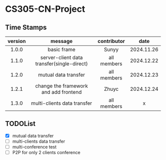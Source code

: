 # CS305-CN-Project

## Time Stamps

|version|message|contributor|date|
|:-:|:-:|:-:|:-:|
|1.0.0|basic frame|Sunyy|2024.11.26|
|1.1.0|server-client data transfer(single-direct)|all members|2024.12.22|
|1.2.0|mutual data transfer|all members|2024.12.23|
|1.2.1|change the framework and add frontend|Zhuyc|2024.12.24|
|1.3.0|multi-clients data transfer|all members|x|

## TODOList

- [x] mutual data transfer
- [ ] multi-clients data transfer
- [ ] multi-conference test
- [ ] P2P for only 2 clients conference